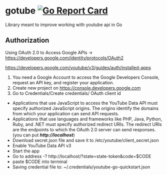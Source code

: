 # gotube  [![Go Report Card](https://goreportcard.com/badge/github.com/aracki/gotube)](https://goreportcard.com/report/github.com/aracki/gotube)
Library meant to improve working with youtube api in Go 

## Authorization

Using OAuth 2.0 to Access Google APIs -> https://developers.google.com/identity/protocols/OAuth2

https://developers.google.com/youtube/v3/guides/auth/installed-apps

1. You need a Google Account to access the Google Developers Console, request an API key, and register your application.
2. Create new project on https://console.developers.google.com 
3. Go to Credentials/Create credentials/ OAuth client id
- Applications that use JavaScript to access the YouTube Data API must specify authorized JavaScript origins. The origins identify the domains from which your application can send API requests.
- Applications that use languages and frameworks like PHP, Java, Python, Ruby, and .NET must specify authorized redirect URIs. The redirect URIs are the endpoints to which the OAuth 2.0 server can send responses. (you can put ***http://localhost***)
- Download secret.json file and save it to /etc/youtube/client_secret.json
- Enable YouTube Data API v3
- Start the app
- Go to address -? http://localhost/?state=state-token&code=$CODE
- paste $CODE into terminal
- Saving credential file to: ~/.credentials/youtube-go-quickstart.json
